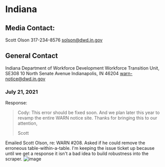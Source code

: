 # Indiana

## Media Contact:
Scott Olson
317-234-8576
solson@dwd.in.gov

## General Contact
Indiana Department of Workforce Development
Workforce Transition Unit, SE308
10 North Senate Avenue
Indianapolis, IN 46204
warn-notice@dwd.in.gov

### July 21, 2021
Response: 

>Cody:
>This error should be fixed soon.
>And we plan later this year to revamp the entire WARN notice site.
>Thanks for bringing this to our attention,
>
>Scott
>
Emailed Scott Olson, re: WARN #208. Asked if he could remove the erroneous table-within-a-table. I'm keeping the issue ticket up because until we get a response it isn't a bad idea to build robustness into the scraper.
![image](https://user-images.githubusercontent.com/20691507/126534841-676a823d-0255-4282-8dad-34d59f6a2bdc.png)
